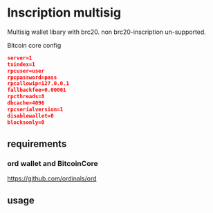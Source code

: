 # Inscription multisig

Multisig wallet libary with brc20.
non brc20-inscription un-supported.

Bitcoin core config
```json
server=1
txindex=1
rpcuser=user
rpcpassword=pass
rpcallowip=127.0.0.1
fallbackfee=0.00001
rpcthreads=8
dbcache=4096
rpcserialversion=1
disablewallet=0
blocksonly=0
```


## requirements

### ord wallet and BitcoinCore
 https://github.com/ordinals/ord

## usage
  